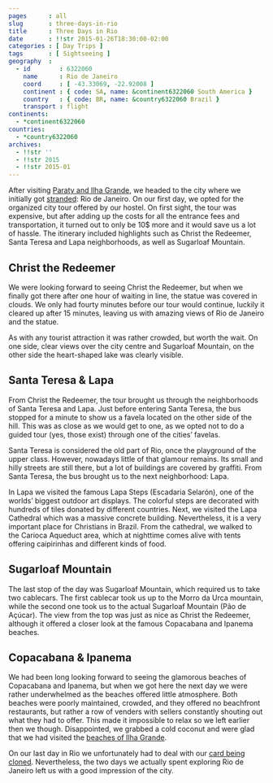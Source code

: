 ```yaml
---
pages      : all
slug       : three-days-in-rio
title      : Three Days in Rio
date       : !!str 2015-01-26T18:30:00-02:00
categories : [ Day Trips ]
tags       : [ Sightseeing ]
geography  :
  - id        : 6322060
    name      : Rio de Janeiro
    coord     : [ -43.33069, -22.92008 ]
    continent : { code: SA, name: &continent6322060 South America }
    country   : { code: BR, name: &country6322060 Brazil }
    transport : flight
continents:
  - *continent6322060
countries:
  - *country6322060
archives:
  - !!str ''
  - !!str 2015
  - !!str 2015-01
---
```


After visiting [Paraty and Ilha Grande](/blog/brazils-costa-verde.html), we headed to the city where we initially got [stranded](/blog/a-week-of-problems.html): Rio de Janeiro. On our first day, we opted for the organized city tour offered by our hostel. On first sight, the tour was expensive, but after adding up the costs for all the entrance fees and transportation, it turned out to only be 10$ more and it would save us a lot of hassle. The itinerary included highlights such as Christ the Redeemer, Santa Teresa and Lapa neighborhoods, as well as Sugarloaf Mountain.

## Christ the Redeemer
We were looking forward to seeing Christ the Redeemer, but when we finally got there after one hour of waiting in line, the statue was covered in clouds. We only had fourty minutes before our tour would continue, luckily it cleared up after 15 minutes, leaving us with amazing views of Rio de Janeiro and the statue.

As with any tourist attraction it was rather crowded, but worth the wait. On one side, clear views over the city centre and Sugarloaf Mountain, on the other side the heart-shaped lake was clearly visible.

## Santa Teresa & Lapa
From Christ the Redeemer, the tour brought us through the neighborhoods of Santa Teresa and Lapa. Just before entering Santa Teresa, the bus stopped for a minute to show us a favela located on the other side of the hill. This was as close as we would get to one, as we opted not to do a guided tour (yes, those exist) through one of the cities’ favelas.

Santa Teresa is considered the old part of Rio, once the playground of the upper class. However, nowadays little of that glamour remains. Its small and hilly streets are still there, but a lot of buildings are covered by graffiti. From Santa Teresa, the bus brought us to the next neighborhood: Lapa.

In Lapa we visited the famous Lapa Steps (Escadaria Selarón), one of the worlds’ biggest outdoor art displays. The colorful steps are decorated with hundreds of tiles donated by different countries. Next, we visited the Lapa Cathedral which was a massive concrete building. Nevertheless, it is a very important place for Christians in Brazil. From the cathedral, we walked to the Carioca Aqueduct area, which at nighttime comes alive with tents offering caipirinhas and different kinds of food.

## Sugarloaf Mountain
The last stop of the day was Sugarloaf Mountain, which required us to take two cablecars. The first cablecar took us up to the Morro da Urca mountain, while the second one took us to the actual Sugarloaf Mountain (Pão de Açúcar). The view from the top was just as nice as Christ the Redeemer, although it offered a closer look at the famous Copacabana and Ipanema beaches.

## Copacabana & Ipanema
We had been long looking forward to seeing the glamorous beaches of Copacabana and Ipanema, but when we got here the next day we were rather underwhelmed as the beaches offered little atmosphere. Both beaches were poorly maintained, crowded, and they offered no beachfront restaurants, but rather a row of venders with sellers constantly shouting out what they had to offer. This made it impossible to relax so we left earlier then we though. Disappointed, we grabbed a cold coconut and were glad that we had visited the [beaches of Ilha Grande](/blog/brazils-costa-verde.html).

On our last day in Rio we unfortunately had to deal with our [card being cloned](/blog/a-week-of-problems.html). Nevertheless, the two days we actually spent exploring Rio de Janeiro left us with a good impression of the city.